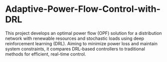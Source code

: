 # Adaptive-Power-Flow-Control-with-DRL
This project develops an optimal power flow (OPF) solution for a distribution network with renewable resources and stochastic loads using deep reinforcement learning (DRL). Aiming to minimize power loss and maintain system constraints, it compares DRL-based controllers to traditional methods for efficient, real-time control.

